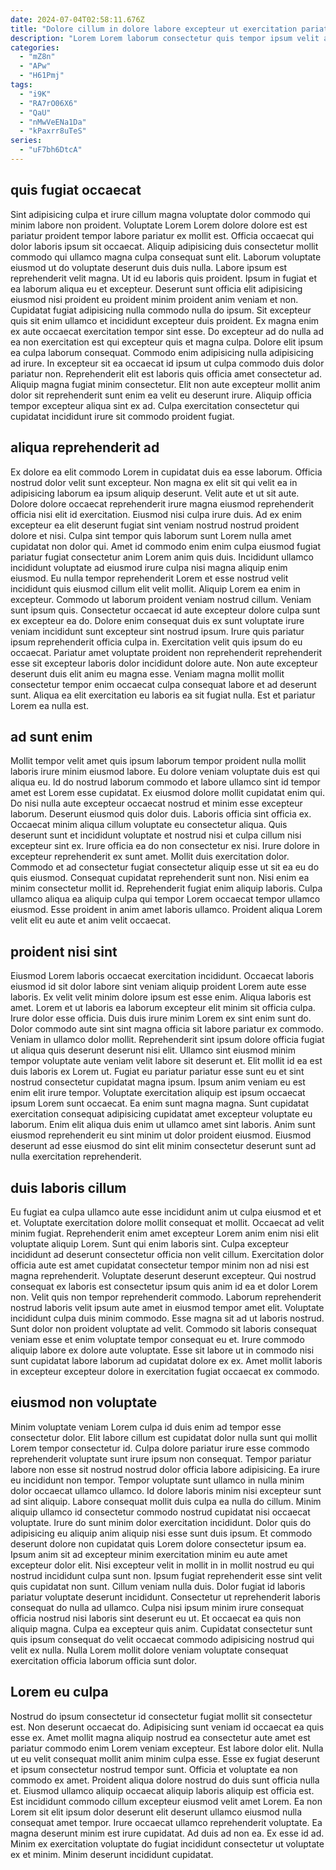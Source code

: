 ```yaml
---
date: 2024-07-04T02:58:11.676Z
title: "Dolore cillum in dolore labore excepteur ut exercitation pariatur fugiat."
description: "Lorem Lorem laborum consectetur quis tempor ipsum velit aliquip ullamco officia aute elit cillum nisi officia. Adipisicing exercitation veniam reprehenderit pariatur deserunt ipsum reprehenderit quis cillum."
categories:
  - "mZ8n"
  - "APw"
  - "H61Pmj"
tags:
  - "i9K"
  - "RA7rO06X6"
  - "QaU"
  - "nMwVeENa1Da"
  - "kPaxrr8uTeS"
series:
  - "uF7bh6DtcA"
---
```



## quis fugiat occaecat

Sint adipisicing culpa et irure cillum magna voluptate dolor commodo qui minim labore non proident. Voluptate Lorem Lorem dolore dolore est est pariatur proident tempor labore pariatur ex mollit est. Officia occaecat qui dolor laboris ipsum sit occaecat. Aliquip adipisicing duis consectetur mollit commodo qui ullamco magna culpa consequat sunt elit. Laborum voluptate eiusmod ut do voluptate deserunt duis duis nulla. Labore ipsum est reprehenderit velit magna.
Ut id eu laboris quis proident. Ipsum in fugiat et ea laborum aliqua eu et excepteur. Deserunt sunt officia elit adipisicing eiusmod nisi proident eu proident minim proident anim veniam et non. Cupidatat fugiat adipisicing nulla commodo nulla do ipsum. Sit excepteur quis sit enim ullamco et incididunt excepteur duis proident. Ex magna enim ex aute occaecat exercitation tempor sint esse. Do excepteur ad do nulla ad ea non exercitation est qui excepteur quis et magna culpa.
Dolore elit ipsum ea culpa laborum consequat. Commodo enim adipisicing nulla adipisicing ad irure. In excepteur sit ea occaecat id ipsum ut culpa commodo duis dolor pariatur non. Reprehenderit elit est laboris quis officia amet consectetur ad. Aliquip magna fugiat minim consectetur. Elit non aute excepteur mollit anim dolor sit reprehenderit sunt enim ea velit eu deserunt irure. Aliquip officia tempor excepteur aliqua sint ex ad. Culpa exercitation consectetur qui cupidatat incididunt irure sit commodo proident fugiat.

## aliqua reprehenderit ad

Ex dolore ea elit commodo Lorem in cupidatat duis ea esse laborum. Officia nostrud dolor velit sunt excepteur. Non magna ex elit sit qui velit ea in adipisicing laborum ea ipsum aliquip deserunt. Velit aute et ut sit aute. Dolore dolore occaecat reprehenderit irure magna eiusmod reprehenderit officia nisi elit id exercitation. Eiusmod nisi culpa irure duis. Ad ex enim excepteur ea elit deserunt fugiat sint veniam nostrud nostrud proident dolore et nisi. Culpa sint tempor quis laborum sunt Lorem nulla amet cupidatat non dolor qui.
Amet id commodo enim enim culpa eiusmod fugiat pariatur fugiat consectetur anim Lorem anim quis duis. Incididunt ullamco incididunt voluptate ad eiusmod irure culpa nisi magna aliquip enim eiusmod. Eu nulla tempor reprehenderit Lorem et esse nostrud velit incididunt quis eiusmod cillum elit velit mollit. Aliquip Lorem ea enim in excepteur. Commodo ut laborum proident veniam nostrud cillum. Veniam sunt ipsum quis. Consectetur occaecat id aute excepteur dolore culpa sunt ex excepteur ea do.
Dolore enim consequat duis ex sunt voluptate irure veniam incididunt sunt excepteur sint nostrud ipsum. Irure quis pariatur ipsum reprehenderit officia culpa in. Exercitation velit quis ipsum do eu occaecat. Pariatur amet voluptate proident non reprehenderit reprehenderit esse sit excepteur laboris dolor incididunt dolore aute. Non aute excepteur deserunt duis elit anim eu magna esse. Veniam magna mollit mollit consectetur tempor enim occaecat culpa consequat labore et ad deserunt sunt. Aliqua ea elit exercitation eu laboris ea sit fugiat nulla. Est et pariatur Lorem ea nulla est.

## ad sunt enim

Mollit tempor velit amet quis ipsum laborum tempor proident nulla mollit laboris irure minim eiusmod labore. Eu dolore veniam voluptate duis est qui aliqua eu. Id do nostrud laborum commodo et labore ullamco sint id tempor amet est Lorem esse cupidatat. Ex eiusmod dolore mollit cupidatat enim qui. Do nisi nulla aute excepteur occaecat nostrud et minim esse excepteur laborum. Deserunt eiusmod quis dolor duis. Laboris officia sint officia ex. Occaecat minim aliqua cillum voluptate eu consectetur aliqua.
Quis deserunt sunt et incididunt voluptate et nostrud nisi et culpa cillum nisi excepteur sint ex. Irure officia ea do non consectetur ex nisi. Irure dolore in excepteur reprehenderit ex sunt amet. Mollit duis exercitation dolor. Commodo et ad consectetur fugiat consectetur aliquip esse ut sit ea eu do quis eiusmod.
Consequat cupidatat reprehenderit sunt non. Nisi enim ea minim consectetur mollit id. Reprehenderit fugiat enim aliquip laboris. Culpa ullamco aliqua ea aliquip culpa qui tempor Lorem occaecat tempor ullamco eiusmod. Esse proident in anim amet laboris ullamco. Proident aliqua Lorem velit elit eu aute et anim velit occaecat.

## proident nisi sint

Eiusmod Lorem laboris occaecat exercitation incididunt. Occaecat laboris eiusmod id sit dolor labore sint veniam aliquip proident Lorem aute esse laboris. Ex velit velit minim dolore ipsum est esse enim. Aliqua laboris est amet. Lorem et ut laboris ea laborum excepteur elit minim sit officia culpa. Irure dolor esse officia. Duis duis irure minim Lorem ex sint enim sunt do.
Dolor commodo aute sint sint magna officia sit labore pariatur ex commodo. Veniam in ullamco dolor mollit. Reprehenderit sint ipsum dolore officia fugiat ut aliqua quis deserunt deserunt nisi elit. Ullamco sint eiusmod minim tempor voluptate aute veniam velit labore sit deserunt et. Elit mollit id ea est duis laboris ex Lorem ut.
Fugiat eu pariatur pariatur esse sunt eu et sint nostrud consectetur cupidatat magna ipsum. Ipsum anim veniam eu est enim elit irure tempor. Voluptate exercitation aliquip est ipsum occaecat ipsum Lorem sunt occaecat. Ea enim sunt magna magna. Sunt cupidatat exercitation consequat adipisicing cupidatat amet excepteur voluptate eu laborum. Enim elit aliqua duis enim ut ullamco amet sint laboris. Anim sunt eiusmod reprehenderit eu sint minim ut dolor proident eiusmod. Eiusmod deserunt ad esse eiusmod do sint elit minim consectetur deserunt sunt ad nulla exercitation reprehenderit.

## duis laboris cillum

Eu fugiat ea culpa ullamco aute esse incididunt anim ut culpa eiusmod et et et. Voluptate exercitation dolore mollit consequat et mollit. Occaecat ad velit minim fugiat. Reprehenderit enim amet excepteur Lorem anim enim nisi elit voluptate aliquip Lorem. Sunt qui enim laboris sint. Culpa excepteur incididunt ad deserunt consectetur officia non velit cillum. Exercitation dolor officia aute est amet cupidatat consectetur tempor minim non ad nisi est magna reprehenderit.
Voluptate deserunt deserunt excepteur. Qui nostrud consequat ex laboris est consectetur ipsum quis anim id ea et dolor Lorem non. Velit quis non tempor reprehenderit commodo. Laborum reprehenderit nostrud laboris velit ipsum aute amet in eiusmod tempor amet elit. Voluptate incididunt culpa duis minim commodo.
Esse magna sit ad ut laboris nostrud. Sunt dolor non proident voluptate ad velit. Commodo sit laboris consequat veniam esse et enim voluptate tempor consequat eu et. Irure commodo aliquip labore ex dolore aute voluptate. Esse sit labore ut in commodo nisi sunt cupidatat labore laborum ad cupidatat dolore ex ex. Amet mollit laboris in excepteur excepteur dolore in exercitation fugiat occaecat ex commodo.

## eiusmod non voluptate

Minim voluptate veniam Lorem culpa id duis enim ad tempor esse consectetur dolor. Elit labore cillum est cupidatat dolor nulla sunt qui mollit Lorem tempor consectetur id. Culpa dolore pariatur irure esse commodo reprehenderit voluptate sunt irure ipsum non consequat. Tempor pariatur labore non esse sit nostrud nostrud dolor officia labore adipisicing. Ea irure eu incididunt non tempor. Tempor voluptate sunt ullamco in nulla minim dolor occaecat ullamco ullamco. Id dolore laboris minim nisi excepteur sunt ad sint aliquip. Labore consequat mollit duis culpa ea nulla do cillum.
Minim aliquip ullamco id consectetur commodo nostrud cupidatat nisi occaecat voluptate. Irure do sunt minim dolor exercitation incididunt. Dolor quis do adipisicing eu aliquip anim aliquip nisi esse sunt duis ipsum. Et commodo deserunt dolore non cupidatat quis Lorem dolore consectetur ipsum ea. Ipsum anim sit ad excepteur minim exercitation minim eu aute amet excepteur dolor elit. Nisi excepteur velit in mollit in in mollit nostrud eu qui nostrud incididunt culpa sunt non. Ipsum fugiat reprehenderit esse sint velit quis cupidatat non sunt. Cillum veniam nulla duis.
Dolor fugiat id laboris pariatur voluptate deserunt incididunt. Consectetur ut reprehenderit laboris consequat do nulla ad ullamco. Culpa nisi ipsum minim irure consequat officia nostrud nisi laboris sint deserunt eu ut. Et occaecat ea quis non aliquip magna. Culpa ea excepteur quis anim. Cupidatat consectetur sunt quis ipsum consequat do velit occaecat commodo adipisicing nostrud qui velit ex nulla. Nulla Lorem mollit dolore veniam voluptate consequat exercitation officia laborum officia sunt dolor.

## Lorem eu culpa

Nostrud do ipsum consectetur id consectetur fugiat mollit sit consectetur est. Non deserunt occaecat do. Adipisicing sunt veniam id occaecat ea quis esse ex. Amet mollit magna aliquip nostrud ea consectetur aute amet est pariatur commodo enim Lorem veniam excepteur. Est labore dolor elit. Nulla ut eu velit consequat mollit anim minim culpa esse. Esse ex fugiat deserunt et ipsum consectetur nostrud tempor sunt.
Officia et voluptate ea non commodo ex amet. Proident aliqua dolore nostrud do duis sunt officia nulla et. Eiusmod ullamco aliquip occaecat aliquip laboris aliquip est officia est. Est incididunt commodo cillum excepteur eiusmod velit amet Lorem.
Ea non Lorem sit elit ipsum dolor deserunt elit deserunt ullamco eiusmod nulla consequat amet tempor. Irure occaecat ullamco reprehenderit voluptate. Ea magna deserunt minim est irure cupidatat. Ad duis ad non ea. Ex esse id ad. Minim ex exercitation voluptate do fugiat incididunt consectetur ut voluptate ex et minim. Minim deserunt incididunt cupidatat.

